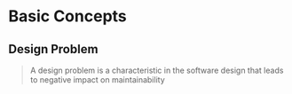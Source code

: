 # Basic Concepts
## Design Problem
>A design problem is a characteristic in the software
design that leads to negative impact on maintainability
<!--stackedit_data:
eyJoaXN0b3J5IjpbLTIwODI2MzM2MF19
-->